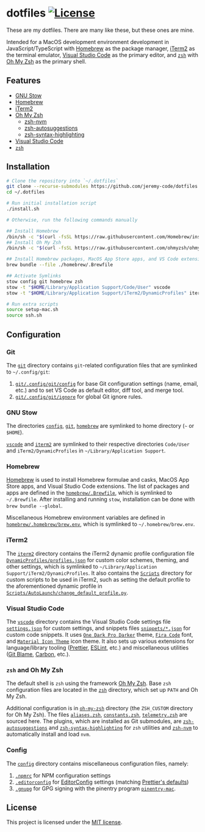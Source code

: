 # dotfiles [![License](https://img.shields.io/github/license/jeremy-code/dotfiles)](LICENSE)

These are my dotfiles. There are many like these, but these ones are mine.

Intended for a MacOS development environment development in JavaScript/TypeScript with [Homebrew](https://brew.sh/) as the package manager, [iTerm2](https://iterm2.com/) as the terminal emulator, [Visual Studio Code](https://code.visualstudio.com/) as the primary editor, and [`zsh`](https://www.zsh.org/) with [Oh My Zsh](https://ohmyz.sh/) as the primary shell.

## Features

- [GNU Stow](https://www.gnu.org/software/stow/)
- [Homebrew](https://brew.sh/)
- [iTerm2](https://iterm2.com/)
- [Oh My Zsh](https://ohmyz.sh/)
  - [zsh-nvm](https://github.com/lukechilds/zsh-nvm)
  - [zsh-autosuggestions](https://github.com/zsh-users/zsh-autosuggestions)
  - [zsh-syntax-highlighting](https://github.com/zsh-users/zsh-syntax-highlighting)
- [Visual Studio Code](https://code.visualstudio.com/)
- [`zsh`](https://www.zsh.org/)

## Installation

```bash
# Clone the repository into `~/.dotfiles`
git clone --recurse-submodules https://github.com/jeremy-code/dotfiles.git ~/.dotfiles
cd ~/.dotfiles

# Run initial installation script
./install.sh

# Otherwise, run the following commands manually

## Install Homebrew
/bin/sh -c "$(curl -fsSL https://raw.githubusercontent.com/Homebrew/install/HEAD/install.sh)"
## Install Oh My Zsh
/bin/sh -c "$(curl -fsSL https://raw.githubusercontent.com/ohmyzsh/ohmyzsh/HEAD/tools/install.sh)"

## Install Homebrew packages, MacOS App Store apps, and VS Code extensions
brew bundle --file ./homebrew/.Brewfile

## Activate Symlinks
stow config git homebrew zsh
stow -t "$HOME/Library/Application Support/Code/User" vscode
stow -t "$HOME/Library/Application Support/iTerm2/DynamicProfiles" iterm2

# Run extra scripts
source setup-mac.sh
source ssh.sh
```

## Configuration

### Git

The [`git`](git) directory contains `git`-related configuration files that are symlinked to `~/.config/git`:

1.  [`git/.config/git/config`](git/.config/git/config) for base Git configuration settings (name, email, etc.) and to set VS Code as default editor, diff tool, and merge tool.
2.  [`git/.config/git/ignore`](git/.config/git/ignore) for global Git ignore rules.

### GNU Stow

The directories [`config`](config), [`git`](git), [`homebrew`](homebrew) are symlinked to home directory (`~` or `$HOME`).

[`vscode`](vscode) and [`iterm2`](iterm2) are symlinked to their respective directories `Code/User` and `iTerm2/DynamicProfiles` in `~/Library/Application Support`.

### Homebrew

[Homebrew](https://brew.sh/) is used to install Homebrew formulae and casks, MacOS App Store apps, and Visual Studio Code extensions. The list of packages and apps are defined in the [`homebrew/.Brewfile`](homebrew/.Brewfile), which is symlinked to `~/.Brewfile`. After installing and running `stow`, installation can be done with `brew bundle --global`.

Miscellaneous Homebrew environment variables are defined in [`homebrew/.homebrew/brew.env`](homebrew/.homebrew/brew.env), which is symlinked to `~/.homebrew/brew.env`.

### iTerm2

The [`iterm2`](iterm2) directory contains the iTerm2 dynamic profile configuration file [`DynamicProfiles/profiles.json`](iterm2/DynamicProfiles/profiles.json) for custom color schemes, theming, and other settings, which is symlinked to `~/Library/Application Support/iTerm2/DynamicProfiles`. It also contains the [`Scripts`](iterm2/Scripts) directory for custom scripts to be used in iTerm2, such as setting the default profile to the aforementioned dynamic profile in [`Scripts/AutoLaunch/change_default_profile.py`](iterm2/Scripts/AutoLaunch/change_default_profile.py).

### Visual Studio Code

The [`vscode`](vscode) directory contains the Visual Studio Code settings file [`settings.json`](vscode/settings.json) for custom settings, and snippets files [`snippets/*.json`](vscode/snippets) for custom code snippets. It uses [`One Dark Pro Darker`](https://marketplace.visualstudio.com/items?itemName=zhuangtongfa.Material-theme) theme, [`Fira Code`](https://github.com/tonsky/FiraCode) font, and [`Material Icon Theme`](https://marketplace.visualstudio.com/items?itemName=PKief.material-icon-theme) icon theme. It also sets up various extensions for language/library tooling ([Prettier](https://prettier.io/), [ESLint](https://eslint.org/), etc.) and miscellaneous utilities ([Git Blame](https://marketplace.visualstudio.com/items?itemName=waderyan.gitblame), [Carbon](https://marketplace.visualstudio.com/items?itemName=ericadamski.carbon-now-sh), etc.).

### `zsh` and Oh My Zsh

The default shell is `zsh` using the framework [Oh My Zsh](https://ohmyz.sh/). Base `zsh` configuration files are located in the [`zsh`](zsh) directory, which set up `PATH` and Oh My Zsh.

Additional configuration is in [`oh-my-zsh`](oh-my-zsh) directory (the `ZSH_CUSTOM` directory for Oh My Zsh). The files [`aliases.zsh`](oh-my-zsh/aliases.zsh), [`constants.zsh`](oh-my-zsh/constants.zsh), [`telemetry.zsh`](oh-my-zsh/telemetry.zsh) are sourced here. The plugins, which are installed as Git submodules, are [`zsh-autosuggestions`](oh-my-zsh/plugins/zsh-autosuggestions/) and [`zsh-syntax-highlighting`](oh-my-zsh/plugins/zsh-syntax-highlighting/) for `zsh` utilities and [`zsh-nvm`](oh-my-zsh/plugins/zsh-nvm/) to automatically install and load `nvm`.

### Config

The [`config`](config) directory contains miscellaneous configuration files, namely:

1. [`.npmrc`](config/.npmrc) for NPM configuration settings
2. [`.editorconfig`](config/.editorconfig) for [EditorConfig](https://editorconfig.org/) settings (matching [Prettier's defaults](https://prettier.io/docs/en/configuration#editorconfig))
3. [`.gnupg`](config/.gnupg) for GPG signing with the pinentry program [`pinentry-mac`](https://github.com/GPGTools/pinentry).

## License

This project is licensed under the [MIT license](LICENSE).
